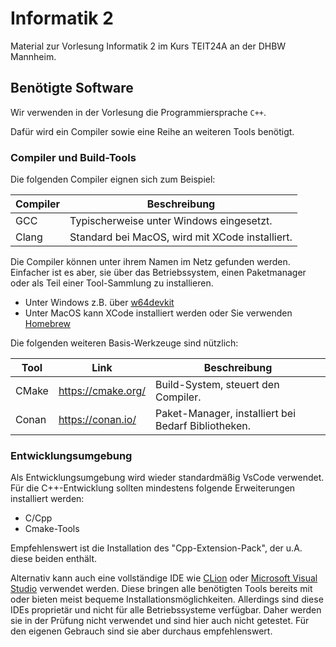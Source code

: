 # Informatik 2

Material zur Vorlesung Informatik 2 im Kurs TEIT24A an der DHBW Mannheim.

## Benötigte Software

Wir verwenden in der Vorlesung die Programmiersprache `C++`.

Dafür wird ein Compiler sowie eine Reihe an weiteren Tools benötigt.

### Compiler und Build-Tools

Die folgenden Compiler eignen sich zum Beispiel:

| Compiler | Beschreibung                                    |
| -------- | ----------------------------------------------- |
| GCC      | Typischerweise unter Windows eingesetzt.        |
| Clang    | Standard bei MacOS, wird mit XCode installiert. |

Die Compiler können unter ihrem Namen im Netz gefunden werden.
Einfacher ist es aber, sie über das Betriebssystem, einen Paketmanager
oder als Teil einer Tool-Sammlung zu installieren.

- Unter Windows z.B. über [w64devkit](https://github.com/skeeto/w64devkit/releases)
- Unter MacOS kann XCode installiert werden oder Sie verwenden [Homebrew](https://brew.sh/)

Die folgenden weiteren Basis-Werkzeuge sind nützlich:

| Tool  | Link | Beschreibung                                                        |
| ----- | ---- | ------------------------------------------------------------------- |
| CMake | <https://cmake.org/> | Build-System, steuert den Compiler.                 |
| Conan | <https://conan.io/>  | Paket-Manager, installiert bei Bedarf Bibliotheken. |

### Entwicklungsumgebung

Als Entwicklungsumgebung wird wieder standardmäßig VsCode verwendet.
Für die C++-Entwicklung sollten mindestens folgende Erweiterungen installiert werden:

- C/Cpp
- Cmake-Tools

Empfehlenswert ist die Installation des "Cpp-Extension-Pack", der u.A. diese beiden enthält.

Alternativ kann auch eine vollständige IDE wie [CLion](https://www.jetbrains.com/clion/)
oder [Microsoft Visual Studio](https://visualstudio.microsoft.com/de/) verwendet werden.
Diese bringen alle benötigten Tools bereits mit oder bieten meist bequeme Installationsmöglichkeiten.
Allerdings sind diese IDEs proprietär und nicht für alle Betriebssysteme verfügbar.
Daher werden sie in der Prüfung nicht verwendet und sind hier auch nicht getestet.
Für den eigenen Gebrauch sind sie aber durchaus empfehlenswert.
